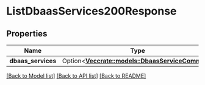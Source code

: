 # ListDbaasServices200Response

## Properties

Name | Type | Description | Notes
------------ | ------------- | ------------- | -------------
**dbaas_services** | Option<[**Vec<crate::models::DbaasServiceCommon>**](dbaas-service-common.md)> |  | [optional]

[[Back to Model list]](../README.md#documentation-for-models) [[Back to API list]](../README.md#documentation-for-api-endpoints) [[Back to README]](../README.md)


